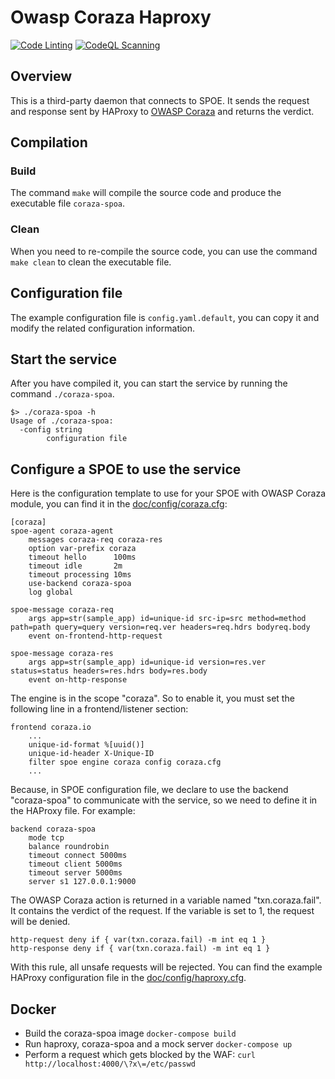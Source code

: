 # Owasp Coraza Haproxy

[![Code Linting](https://github.com/corazawaf/coraza-spoa/actions/workflows/lint.yaml/badge.svg)](https://github.com/corazawaf/coraza-spoa/actions/workflows/lint.yaml)
[![CodeQL Scanning](https://github.com/corazawaf/coraza-spoa/actions/workflows/codeql.yaml/badge.svg)](https://github.com/corazawaf/coraza-spoa/actions/workflows/codeql.yaml)

## Overview

This is a third-party daemon that connects to SPOE. It sends the request and response sent by HAProxy to [OWASP Coraza](https://github.com/corazawaf/coraza) and returns the verdict.

## Compilation

### Build

The command `make` will compile the source code and produce the executable file `coraza-spoa`.

### Clean

When you need to re-compile the source code, you can use the command `make clean` to clean the executable file.

## Configuration file

The example configuration file is `config.yaml.default`, you can copy it and modify the related configuration information.

## Start the service

After you have compiled it, you can start the service by running the command `./coraza-spoa`.

```shell
$> ./coraza-spoa -h
Usage of ./coraza-spoa:
  -config string
        configuration file
```

## Configure a SPOE to use the service

Here is the configuration template to use for your SPOE with OWASP Coraza module, you can find it in the [doc/config/coraza.cfg](https://github.com/corazawaf/coraza-spoa/blob/main/doc/config/coraza.cfg):

```editorconfig
[coraza]
spoe-agent coraza-agent
    messages coraza-req coraza-res
    option var-prefix coraza
    timeout hello      100ms
    timeout idle       2m
    timeout processing 10ms
    use-backend coraza-spoa
    log global

spoe-message coraza-req
    args app=str(sample_app) id=unique-id src-ip=src method=method path=path query=query version=req.ver headers=req.hdrs bodyreq.body
    event on-frontend-http-request

spoe-message coraza-res
    args app=str(sample_app) id=unique-id version=res.ver status=status headers=res.hdrs body=res.body
    event on-http-response
```

The engine is in the scope "coraza". So to enable it, you must set the following line in a frontend/listener section:

``` editorconfig
frontend coraza.io
    ...
    unique-id-format %[uuid()]
    unique-id-header X-Unique-ID
    filter spoe engine coraza config coraza.cfg
    ...
```

Because, in SPOE configuration file, we declare to use the backend "coraza-spoa" to communicate with the service, so we need to define it in the HAProxy file. For example:

```editorconfig
backend coraza-spoa
    mode tcp
    balance roundrobin
    timeout connect 5000ms
    timeout client 5000ms
    timeout server 5000ms
    server s1 127.0.0.1:9000
```

The OWASP Coraza action is returned in a variable named "txn.coraza.fail". It contains the verdict of the request. If the variable is set to 1, the request will be denied.

```editorconfig
http-request deny if { var(txn.coraza.fail) -m int eq 1 }
http-response deny if { var(txn.coraza.fail) -m int eq 1 }
```

With this rule, all unsafe requests will be rejected. You can find the example HAProxy configuration file in the [doc/config/haproxy.cfg](https://github.com/corazawaf/coraza-spoa/blob/main/doc/config/haproxy.cfg).

## Docker

- Build the coraza-spoa image `docker-compose build`
- Run haproxy, coraza-spoa and a mock server `docker-compose up`
- Perform a request which gets blocked by the WAF: `curl http://localhost:4000/\?x\=/etc/passwd`
